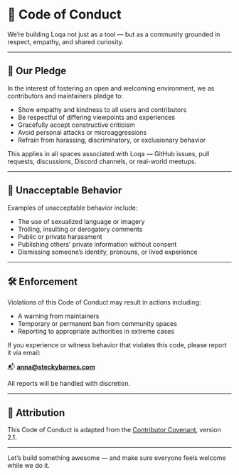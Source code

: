 # 🧭 Code of Conduct

We’re building Loqa not just as a tool — but as a community grounded in respect, empathy, and shared curiosity.

---

## 🌈 Our Pledge

In the interest of fostering an open and welcoming environment, we as contributors and maintainers pledge to:

- Show empathy and kindness to all users and contributors
- Be respectful of differing viewpoints and experiences
- Gracefully accept constructive criticism
- Avoid personal attacks or microaggressions
- Refrain from harassing, discriminatory, or exclusionary behavior

This applies in all spaces associated with Loqa — GitHub issues, pull requests, discussions, Discord channels, or real-world meetups.

---

## 🚫 Unacceptable Behavior

Examples of unacceptable behavior include:

- The use of sexualized language or imagery
- Trolling, insulting or derogatory comments
- Public or private harassment
- Publishing others’ private information without consent
- Dismissing someone’s identity, pronouns, or lived experience

---

## 🛠 Enforcement

Violations of this Code of Conduct may result in actions including:

- A warning from maintainers
- Temporary or permanent ban from community spaces
- Reporting to appropriate authorities in extreme cases

If you experience or witness behavior that violates this code, please report it via email:

📬 **anna@steckybarnes.com**

All reports will be handled with discretion.

---

## 🤝 Attribution

This Code of Conduct is adapted from the [Contributor Covenant](https://www.contributor-covenant.org), version 2.1.

---

Let’s build something awesome — and make sure everyone feels welcome while we do it.